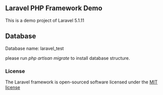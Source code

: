 ## Laravel PHP Framework Demo

This is a demo project of Laravel 5.1.11

## Database

Database name: laravel_test

please run _php artisan migrate_ to install database structure. 

### License

The Laravel framework is open-sourced software licensed under the [MIT license](http://opensource.org/licenses/MIT)
